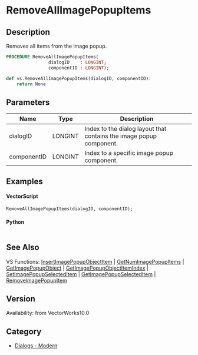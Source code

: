# RemoveAllImagePopupItems

## Description
Removes all items from the image popup.

```pascal
PROCEDURE RemoveAllImagePopupItems(
				dialogID    : LONGINT;
				componentID : LONGINT);
```

```python
def vs.RemoveAllImagePopupItems(dialogID, componentID):
    return None
```

## Parameters
|Name|Type|Description|
|---|---|---|
|dialogID|LONGINT|Index to the dialog layout that contains the image popup component.|
|componentID|LONGINT|Index to a specific image popup component.|

## Examples
#### VectorScript ####
```pascal
RemoveAllImagePopupItems(dialogID, componentID);
```
#### Python ####
```python

```

## See Also
VS Functions:
[InsertImagePopupObjectItem](InsertImagePopupObjectItem.md) 
| [GetNumImagePopupItems](GetNumImagePopupItems.md) 
| [GetImagePopupObject](GetImagePopupObject.md) 
| [GetImagePopupObjectItemIndex](GetImagePopupObjectItemIndex.md) 
| [SetImagePopupSelectedItem](SetImagePopupSelectedItem.md) 
| [GetImagePopupSelectedItem](GetImagePopupSelectedItem.md) 
| [RemoveImagePopupItem](RemoveImagePopupItem.md)

## Version
Availability: from VectorWorks10.0

## Category
* [Dialogs - Modern](../Categories/Dialogs%20-%20Modern.md)
